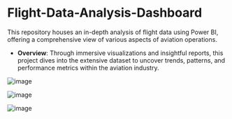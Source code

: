 # Flight-Data-Analysis-Dashboard
This repository houses an in-depth analysis of flight data using Power BI, offering a comprehensive view of various aspects of aviation operations. 
- **Overview**: Through immersive visualizations and insightful reports, this project dives into the extensive dataset to uncover trends, patterns, and performance metrics within the aviation industry.

![image](https://github.com/sarahhacker/Flight-Data-Analysis-Dashboard/assets/66978484/2d667ce1-5309-47e7-859b-08c9772a27a2)

![image](https://github.com/sarahhacker/Flight-Data-Analysis-Dashboard/assets/66978484/617a9331-8626-48ec-a607-2392a2d5fe8e)

![image](https://github.com/sarahhacker/Flight-Data-Analysis-Dashboard/assets/66978484/2d136e26-2d90-43fd-b8b3-31a5637e853c)



